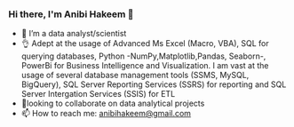 ### Hi there, I'm Anibi Hakeem 👋

- 🔭 I’m a data analyst/scientist
- 👌 Adept at the usage of Advanced Ms Excel (Macro, VBA), SQL for querying databases, Python -NumPy,Matplotlib,Pandas, Seaborn-, PowerBi for Business Intelligence and Visualization. I am vast at the usage of several database management tools (SSMS, MySQL, BigQuery), SQL Server Reporting Services (SSRS) for reporting and  SQL Server Intergation Services (SSIS) for ETL
- 🤝looking to collaborate on data analytical projects
- 📫 How to reach me: anibihakeem@gmail.com

